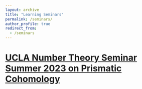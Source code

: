 ```yaml
---
layout: archive
title: "Learning Seminars"
permalink: /seminars/
author_profile: true
redirect_from:
  - /seminars
---
```


[UCLA Number Theory Seminar Summer 2023 on Prismatic Cohomology](/prismatic/)
==

